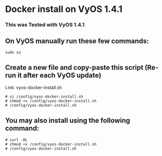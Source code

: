 # Docker install on VyOS 1.4.1
### This was Tested with VyOS 1.4.1

## On VyOS manually run these few commands:
```
sudo su
```

## Create a new file and copy-paste this script (Re-run it after each VyOS update)
Link: vyos-docker-install.sh
```
# vi /config/vyos-docker-install.sh
# chmod +x /config/vyos-docker-install.sh
# /config/vyos-docker-install.sh
```

## You may also install using the following command:
```
# curl -OL 
# chmod +x /config/vyos-docker-install.sh
# /config/vyos-docker-install.sh
```